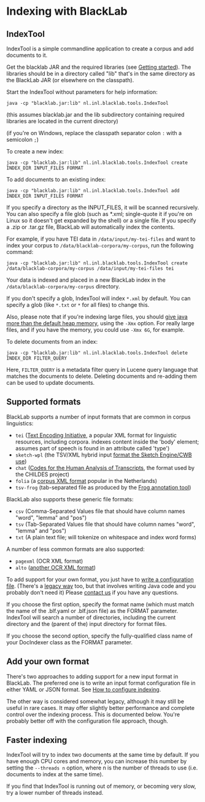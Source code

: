 # Indexing with BlackLab

## IndexTool

IndexTool is a simple commandline application to create a corpus and add documents to it.

Get the blacklab JAR and the required libraries (see [Getting started](getting-started.html#getting-blacklab)). The libraries should be in a directory called "lib" that's in the same directory as the BlackLab JAR (or elsewhere on the classpath).

Start the IndexTool without parameters for help information:

    java -cp "blacklab.jar:lib" nl.inl.blacklab.tools.IndexTool
 
(this assumes blacklab.jar and the lib subdirectory containing required libraries are located in the current directory)

(if you're on Windows, replace the classpath separator colon `:` with a semicolon `;`)

To create a new index:

    java -cp "blacklab.jar:lib" nl.inl.blacklab.tools.IndexTool create INDEX_DIR INPUT_FILES FORMAT

To add documents to an existing index:

    java -cp "blacklab.jar:lib" nl.inl.blacklab.tools.IndexTool add INDEX_DIR INPUT_FILES FORMAT

If you specify a directory as the INPUT_FILES, it will be scanned recursively. You can also specify a file glob (such as \*.xml; single-quote it if you're on Linux so it doesn't get expanded by the shell) or a single file. If you specify a .zip or .tar.gz file, BlackLab will automatically index the contents.

For example, if you have TEI data in `/data/input/my-tei-files` and want to index your corpus to `/data/blacklab-corpora/my-corpus`, run the following command:

    java -cp "blacklab.jar:lib" nl.inl.blacklab.tools.IndexTool create /data/blacklab-corpora/my-corpus /data/input/my-tei-files tei

Your data is indexed and placed in a new BlackLab index in the `/data/blacklab-corpora/my-corpus` directory.

If you don't specify a glob, IndexTool will index `*.xml` by default. You can specify a glob (like `*.txt` or `*` for all files) to change this.

Also, please note that if you're indexing large files, you should [give java more than the default heap memory](https://docs.oracle.com/cd/E15523_01/web.1111/e13814/jvm_tuning.htm#PERFM161), using the `-Xmx` option. For really large files, and if you have the memory, you could use `-Xmx 6G`, for example.

To delete documents from an index:

    java -cp "blacklab.jar:lib" nl.inl.blacklab.tools.IndexTool delete INDEX_DIR FILTER_QUERY
    
Here, `FILTER_QUERY` is a metadata filter query in Lucene query language that matches the documents to delete. Deleting documents and re-adding them can be used to update documents.

## Supported formats

BlackLab supports a number of input formats that are common in corpus linguistics:

* `tei` ([Text Encoding Initiative](http://www.tei-c.org/), a popular XML format for linguistic resources, including corpora. indexes content inside the 'body' element; assumes part of speech is found in an attribute called 'type')
* `sketch-wpl` (the TSV/XML hybrid input [format the Sketch Engine/CWB use](https://www.sketchengine.co.uk/documentation/preparing-corpus-text/))
* `chat` ([Codes for the Human Analysis of Transcripts](https://en.wikipedia.org/wiki/CHILDES#Database_Format), the format used by the CHILDES project)
* `folia` (a [corpus XML format](https://proycon.github.io/folia/) popular in the Netherlands)
* `tsv-frog` (tab-separated file as produced by the [Frog annotation tool](https://languagemachines.github.io/frog/))

BlackLab also supports these generic file formats:

* `csv` (Comma-Separated Values file that should have column names "word", "lemma" and "pos")
* `tsv` (Tab-Separated Values file that should have column names "word", "lemma" and "pos")
* `txt` (A plain text file; will tokenize on whitespace and index word forms)

A number of less common formats are also supported:

* `pagexml` (OCR XML format)
* `alto` ([another OCR XML format](http://www.loc.gov/standards/alto/))

To add support for your own format, you just have to [write a configuration file](how-to-configure-indexing.html). (There's a [legacy way](/development/customization/docindexer.md) too, but that involves writing Java code and you probably don't need it) Please [contact us](mailto:jan.niestadt@ivdnt.org) if you have any questions.

If you choose the first option, specify the format name (which must match the name of the .blf.yaml or .blf.json file) as the FORMAT parameter. IndexTool will search a number of directories, including the current directory and the (parent of the) input directory for format files.

If you choose the second option, specify the fully-qualified class name of your DocIndexer class as the FORMAT parameter.

## Add your own format

There's two approaches to adding support for a new input format in BlackLab. The preferred one is to write an input format configuration file in either YAML or JSON format. See [How to configure indexing](/guide/how-to-configure-indexing.md).

The other way is considered somewhat legacy, although it may still be useful in rare cases. It may offer slightly better performance and complete control over the indexing process. This is documented below. You're probably better off with the configuration file approach, though.

## Faster indexing

IndexTool will try to index two documents at the same time by default. If you have enough CPU cores and memory, you can increase this number by setting the `--threads n` option, where n is the number of threads to use (i.e. documents to index at the same time).

If you find that IndexTool is running out of memory, or becoming very slow, try a lower number of threads instead.

